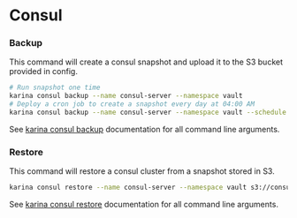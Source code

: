# Consul

### Backup

This command will create a consul snapshot and upload it to the S3 bucket provided in config.

```bash
# Run snapshot one time
karina consul backup --name consul-server --namespace vault
# Deploy a cron job to create a snapshot every day at 04:00 AM
karina consul backup --name consul-server --namespace vault --schedule "0 4 * * *"
```

See [karina consul backup](../../../cli/karina_consul_backup/) documentation for all command line arguments.


### Restore

This command will restore a consul cluster from a snapshot stored in S3.

```bash
karina consul restore --name consul-server --namespace vault s3://consul-backups/consul/backups/vault/consul-server/2020-04-03_01:02:03.snapshot
```

See [karina consul restore](../../../cli/karina_consul_restore/) documentation for all command line arguments.

